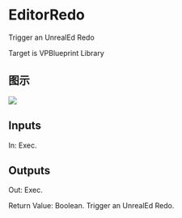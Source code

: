 # EditorRedo

Trigger an UnrealEd Redo

Target is VPBlueprint Library

## 图示

![]($-20221218-21304049.png)

## Inputs

In: Exec.  

## Outputs

Out: Exec.

Return Value: Boolean. Trigger an UnrealEd Redo.

